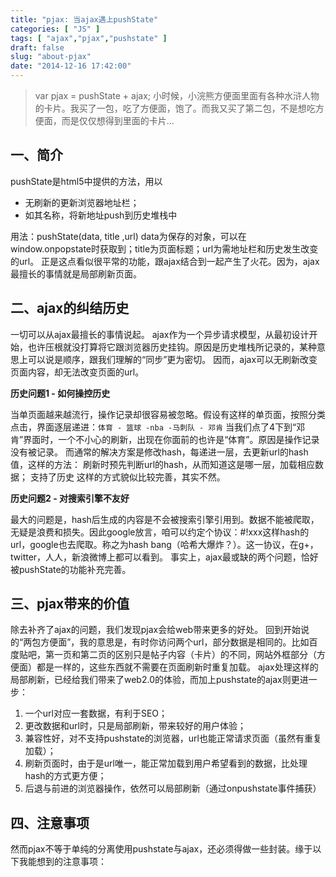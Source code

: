 ```yaml
---
title: "pjax: 当ajax遇上pushState"
categories: [ "JS" ]
tags: [ "ajax","pjax","pushstate" ]
draft: false
slug: "about-pjax"
date: "2014-12-16 17:42:00"
---
```


> var pjax = pushState + ajax;
> 小时候，小浣熊方便面里面有各种水浒人物的卡片。我买了一包，吃了方便面，饱了。而我又买了第二包，不是想吃方便面，而是仅仅想得到里面的卡片…


<!--more-->


## 一、简介  ##
pushState是html5中提供的方法，用以

 - 无刷新的更新浏览器地址栏； 
 - 如其名称，将新地址push到历史堆栈中

用法：pushState(data, title ,url)
data为保存的对象，可以在window.onpopstate时获取到；title为页面标题；url为需地址栏和历史发生改变的url。
正是这点看似很平常的功能，跟ajax结合到一起产生了火花。因为，ajax最擅长的事情就是局部刷新页面。

##  二、ajax的纠结历史  ##
一切可以从ajax最擅长的事情说起。
ajax作为一个异步请求模型，从最初设计开始，也许压根就没打算将它跟浏览器历史挂钩。原因是历史堆栈所记录的，某种意思上可以说是顺序，跟我们理解的“同步”更为密切。
因而，ajax可以无刷新改变页面内容，却无法改变页面的url。

**历史问题1 - 如何操控历史**

当单页面越来越流行，操作记录却很容易被忽略。假设有这样的单页面，按照分类点击，界面逐层递进：`体育 - 篮球 -nba -马刺队 - 邓肯`
当我们点了4下到“邓肯”界面时，一个不小心的刷新，出现在你面前的也许是“体育”。原因是操作记录没有被记录。
而通常的解决方案是修改hash，每递进一层，去更新url的hash值，这样的方法：
刷新时预先判断url的hash，从而知道这是哪一层，加载相应数据；
支持了历史
这样的方式貌似比较完善，其实不然。

**历史问题2 - 对搜索引擎不友好**

最大的问题是，hash后生成的内容是不会被搜索引擎引用到。数据不能被爬取，无疑是浪费和损失。因此google放言，咱可以约定个协议：#!xxx这样hash的url，google也去爬取。称之为hash bang（哈希大爆炸？）。这一协议，在g+，twitter，人人，新浪微博上都可以看到。
事实上，ajax最或缺的两个问题，恰好被pushState的功能补充完善。

##  三、pjax带来的价值  ##
除去补齐了ajax的问题，我们发现pjax会给web带来更多的好处。
回到开始说的“两包方便面”，我的意思是，有时你访问两个url，部分数据是相同的。比如百度贴吧，第一页和第二页的区别只是帖子内容（卡片）的不同，网站外框部分（方便面）都是一样的，这些东西就不需要在页面刷新时重复加载。
ajax处理这样的局部刷新，已经给我们带来了web2.0的体验，而加上pushstate的ajax则更进一步：

 1. 一个url对应一套数据，有利于SEO；
 2. 更改数据和url时，只是局部刷新，带来较好的用户体验；
 3. 兼容性好，对不支持pushstate的浏览器，url也能正常请求页面（虽然有重复加载）；
 4. 刷新页面时，由于是url唯一，能正常加载到用户希望看到的数据，比处理hash的方式更方便；
 5. 后退与前进的浏览器操作，依然可以局部刷新（通过onpushstate事件捕获）

##  四、注意事项  ##
然而pjax不等于单纯的分离使用pushstate与ajax，还必须得做一些封装。缘于以下我能想到的注意事项：